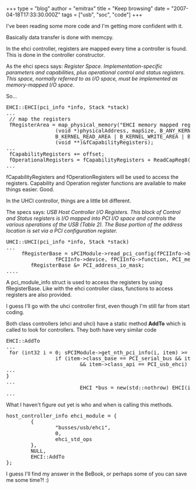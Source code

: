 +++
type = "blog"
author = "emitrax"
title = "Keep browsing"
date = "2007-04-18T17:33:30.000Z"
tags = ["usb", "soc", "code"]
+++

I've been reading some more code and I'm getting more confident with it.

Basically data transfer is done with memcpy.

In the ehci controller, registers are mapped every time a controller is found. This is done in the controller constructor.

As the ehci specs says:
<i>Register Space. Implementation-specific parameters and capabilities, plus operational control and
status registers. This space, normally referred to as I/O space, must be implemented as memory-mapped
I/O space.</i>

So...
<pre>
EHCI::EHCI(pci_info *info, Stack *stack)
...
 // map the registers
 fRegisterArea = map_physical_memory("EHCI memory mapped registers",
                (void *)physicalAddress, mapSize, B_ANY_KERNEL_BLOCK_ADDRESS,
                B_KERNEL_READ_AREA | B_KERNEL_WRITE_AREA | B_READ_AREA | B_WRITE_AREA,
                (void **)&fCapabilityRegisters);
...
 fCapabilityRegisters += offset;
 fOperationalRegisters = fCapabilityRegisters + ReadCapReg8(EHCI_CAPLENGTH);
...
</pre>

fCapabilityRegisters and fOperationRegisters will be used to access the registers. Capability and Operation register functions are available to make things easier. Good.

In the UHCI controllor, things are a little bit different.

The specs says:
<i>USB Host Controller I/O Registers. This block of Control and Status registers is I/O mapped into PCI I/O
space and controls the various operations of the USB (Table 2). The Base portion of the address location is set
via a PCI configuration register.
</i>

<pre>
UHCI::UHCI(pci_info *info, Stack *stack)
...
     fRegisterBase = sPCIModule->read_pci_config(fPCIInfo->bus,
                fPCIInfo->device, fPCIInfo->function, PCI_memory_base, 4);
        fRegisterBase &= PCI_address_io_mask;
....
</pre>

A pci_module_info struct is used to access the registers by using fRegisterBase. Like with the ehci controller class, functions to access registers are also provided. 

I guess I'll go with the uhci controller first, even though I'm still far from start coding.

Both class controllers (ehci and uhci) have a static method <b>AddTo</b> which is called to look for controllers. They both have very similar code

<pre>
EHCI::AddTo
...
 for (int32 i = 0; sPCIModule->get_nth_pci_info(i, item) >= B_OK; i++) {
                if (item->class_base == PCI_serial_bus && item->class_sub == PCI_usb
                        && item->class_api == PCI_usb_ehci) {
...
}
...
                        EHCI *bus = new(std::nothrow) EHCI(item, stack);
...
</pre>

What I haven't figure out yet is who and when is calling this methods.

<pre>
host_controller_info ehci_module = {
        {
                "busses/usb/ehci",
                0,
                ehci_std_ops
        },
        NULL,
        EHCI::AddTo
};
</pre>

I guess I'll find my answer in the BeBook, or perhaps some of you can save me some time?! :)